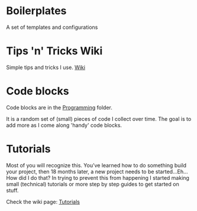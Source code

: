 # Boilerplates

A set of templates and configurations

# Tips 'n' Tricks Wiki

Simple tips and tricks I use. [Wiki](https://github.com/matijsbrs/Boilerplates/wiki/)

# Code blocks

Code blocks are in the [Programming](https://github.com/matijsbrs/Boilerplates/tree/main/Programming) folder.

It is a random set of (small) pieces of code I collect over time. The goal is to add more as I come along 'handy' code blocks. 

# Tutorials

Most of you will recognize this. You’ve learned how to do something build your project, then 18 months later, a new project needs to be started…Eh… How did I do that?
In trying to prevent this from happening I started making small (technical) tutorials or more step by step guides to get started on stuff. 

Check the wiki page: [Tutorials](https://github.com/matijsbrs/Boilerplates/wiki/Tutorials)
